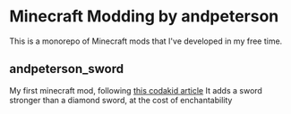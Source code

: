 # Minecraft Modding by andpeterson
This is a monorepo of Minecraft mods that I've developed in my free time.
## andpeterson_sword
My first minecraft mod, following [this codakid article](https://codakid.com/guide-to-minecraft-modding-with-java/)
It adds a sword stronger than a diamond sword, at the cost of enchantability
